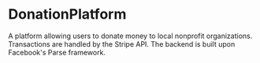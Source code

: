 # DonationPlatform

A platform allowing users to donate money to local nonprofit organizations.
Transactions are handled by the Stripe API.
The backend is built upon Facebook's Parse framework.
